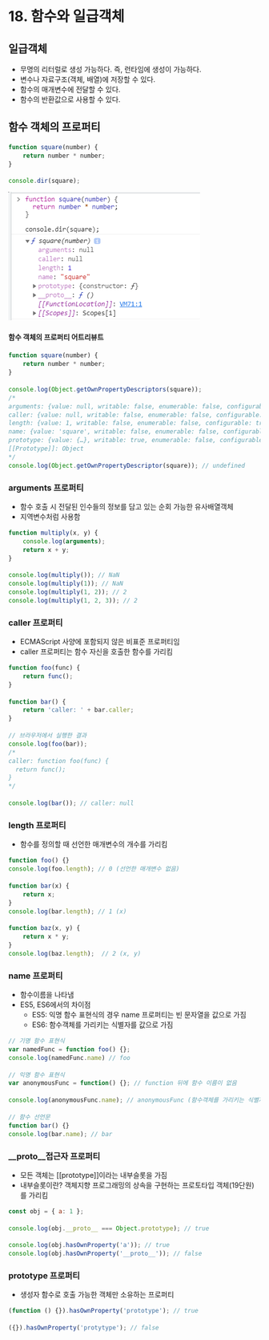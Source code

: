 # 18. 함수와 일급객체
## 일급객체
- 무명의 리터럴로 생성 가능하다. 즉, 런타임에 생성이 가능하다.
- 변수나 자료구조(객체, 배열)에 저장할 수 있다.
- 함수의 매개변수에 전달할 수 있다.
- 함수의 반환값으로 사용할 수 있다.

## 함수 객체의 프로퍼티
```javascript
function square(number) {
    return number * number;
}

console.dir(square);
```
![18-1](img/18-1.png)

#### 함수 객체의 프로퍼티 어트리뷰트
```javascript
function square(number) {
    return number * number;
}

console.log(Object.getOwnPropertyDescriptors(square));
/*
arguments: {value: null, writable: false, enumerable: false, configurable: false}
caller: {value: null, writable: false, enumerable: false, configurable: false}
length: {value: 1, writable: false, enumerable: false, configurable: true}
name: {value: 'square', writable: false, enumerable: false, configurable: true}
prototype: {value: {…}, writable: true, enumerable: false, configurable: false}
[[Prototype]]: Object
*/
console.log(Object.getOwnPropertyDescriptor(square)); // undefined
```
### arguments 프로퍼티
- 함수 호출 시 전달된 인수들의 정보를 담고 있는 순회 가능한 유사배열객체
- 지역변수처럼 사용함
```javascript
function multiply(x, y) {
    console.log(arguments);
    return x + y;
}

console.log(multiply()); // NaN
console.log(multiply(1)); // NaN
console.log(multiply(1, 2)); // 2
console.log(multiply(1, 2, 3)); // 2 
```

### caller 프로퍼티
- ECMAScript 사양에 포함되지 않은 비표준 프로퍼티임
- caller 프로퍼티는 함수 자신을 호출한 함수를 가리킴
```javascript
function foo(func) {
    return func();
}

function bar() {
    return 'caller: ' + bar.caller;
}

// 브라우저에서 실행한 결과
console.log(foo(bar)); 
/*
caller: function foo(func) {
  return func();
}
*/

console.log(bar()); // caller: null
```
### length 프로퍼티
- 함수를 정의할 때 선언한 매개변수의 개수를 가리킴
```javascript
function foo() {}
console.log(foo.length); // 0 (선언한 매개변수 없음)

function bar(x) {
    return x;
}
console.log(bar.length); // 1 (x)

function baz(x, y) {
    return x * y;
}
console.log(baz.length);  // 2 (x, y)
```
### name 프로퍼티
- 함수이름을 나타냄
- ES5, ES6에서의 차이점
  - ES5: 익명 함수 표현식의 경우 name 프로퍼티는 빈 문자열을 값으로 가짐
  - ES6: 함수객체를 가리키는 식별자를 값으로 가짐
```javascript
// 기명 함수 표현식
var namedFunc = function foo() {};
console.log(namedFunc.name) // foo

// 익명 함수 표현식
var anonymousFunc = function() {}; // function 뒤에 함수 이름이 없음

console.log(anonymousFunc.name); // anonymousFunc (함수객체를 가리키는 식별자)

// 함수 선언문
function bar() {}
console.log(bar.name); // bar
```
### __proto__접근자 프로퍼티
- 모든 객체는 [[prototype]]이라는 내부슬롯을 가짐
- 내부슬롯이란? 객체지향 프로그래밍의 상속을 구현하는 프로토타입 객체(19단원)를 가리킴
```javascript
const obj = { a: 1 };

console.log(obj.__proto__ === Object.prototype); // true

console.log(obj.hasOwnProperty('a')); // true
console.log(obj.hasOwnProperty('__proto__')); // false
```
### prototype 프로퍼티
- 생성자 함수로 호출 가능한 객체만 소유하는 프로퍼티
```javascript
(function () {}).hasOwnProperty('prototype'); // true

({}).hasOwnProperty('protytype'); // false
```